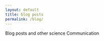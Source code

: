 ```yaml
---
layout: default
title: blog posts
permalink: /blog/
---
```


Blog posts and other science Communication
